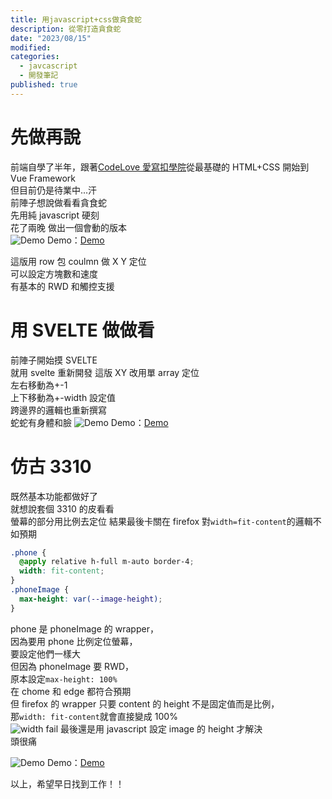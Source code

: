 ```yaml
---
title: 用javascript+css做貪食蛇
description: 從零打造貪食蛇
date: "2023/08/15"
modified:
categories:
  - javcascript
  - 開發筆記
published: true
---
```


# 先做再說

前端自學了半年，跟著[CodeLove 愛寫扣學院](https://codelove.tw/)從最基礎的 HTML+CSS 開始到 Vue Framework  
但目前仍是待業中...汗  
前陣子想說做看看貪食蛇  
先用純 javascript 硬刻  
花了兩晚 做出一個會動的版本  
![Demo](/workshop/snake-old.png)
Demo：[Demo](https://superyngo.github.io/snake_spaghetti_style_code/)

這版用 row 包 coulmn 做 X Y 定位  
可以設定方塊數和速度  
有基本的 RWD 和觸控支援

# 用 SVELTE 做做看

前陣子開始摸 SVELTE  
就用 svelte 重新開發
這版 XY 改用單 array 定位  
左右移動為+-1  
上下移動為+-width 設定值  
跨邊界的邏輯也重新撰寫  
蛇蛇有身體和臉
![Demo](/workshop/snake.png)
Demo：[Demo](https://superyngo.github.io/snake_svelte3/)

# 仿古 3310

既然基本功能都做好了  
就想說套個 3310 的皮看看  
螢幕的部分用比例去定位
結果最後卡關在
firefox 對`width=fit-content`的邏輯不如預期

```css
.phone {
  @apply relative h-full m-auto border-4;
  width: fit-content;
}
.phoneImage {
  max-height: var(--image-height);
}
```

phone 是 phoneImage 的 wrapper，  
因為要用 phone 比例定位螢幕，  
要設定他們一樣大  
但因為 phoneImage 要 RWD，  
原本設定`max-height: 100%`  
在 chome 和 edge 都符合預期  
但 firefox 的 wrapper 只要 content 的 height 不是固定值而是比例，  
那`width: fit-content`就會直接變成 100%  
![width fail](/workshop/width_fail.png)
最後還是用 javascript 設定 image 的 height 才解決  
頭很痛

![Demo](/workshop/snake3310.png)
Demo：[Demo](https://yafdn.vercel.app/workshop/Notkia3310)

以上，希望早日找到工作！！
